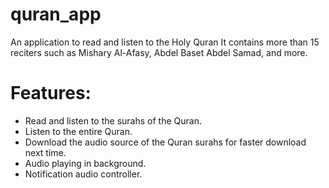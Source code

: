 # quran_app

An application to read and listen to the Holy Quran
It contains more than 15 reciters such as Mishary Al-Afasy, Abdel Baset Abdel Samad, and more.

# Features:
  - Read and listen to the surahs of the Quran.
  - Listen to the entire Quran.
  - Download the audio source of the Quran surahs for faster download next time.
  - Audio playing in background.
  - Notification audio controller.

